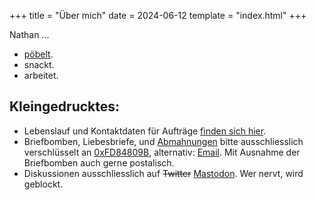 +++
title = "Über mich"
date = 2024-06-12
template = "index.html"
+++

Nathan ...

- [pöbelt](https://chaos.social/@zeitschlag).
- snackt.
- arbeitet.

## Kleingedrucktes:

- Lebenslauf und Kontaktdaten für Aufträge [finden sich hier](https://zeitschlag.net/lebenslauf/).
- Briefbomben, Liebesbriefe, und [Abmahnungen](https://bullenscheisse.de/2017/update-zur-abmahnung-wegen-wir-sind-afd-de/) bitte ausschliesslich verschlüsselt an [0xFD84809B](http://pgp.mit.edu/pks/lookup?op=get&search=0x19FB630EFD84809B), alternativ: [Email](https://encrypt.to/0xFD84809B). Mit Ausnahme der Briefbomben auch gerne postalisch.
- Diskussionen ausschliesslich auf <del>Twitter</del> [Mastodon](https://chaos.social/@zeitschlag). Wer nervt, wird geblockt.